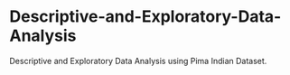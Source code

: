 # Descriptive-and-Exploratory-Data-Analysis
Descriptive and Exploratory Data Analysis using Pima Indian Dataset. 
